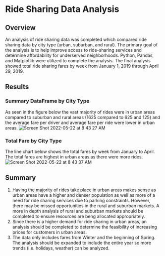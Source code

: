 # Ride Sharing Data Analysis
## Overview
An analysis of ride sharing data was completed which compared ride sharing data by city type (urban, suburban, and rural). The primary goal of the analysis is to help improve access to ride-sharing services and determine affordability for underserved neighborhoods. Python, Pandas, and Matplotlib were utilized to complete the analysis. The final analysis showed total ride sharing fares by week from January 1, 2019 through April 29, 2019.
## Results
### Summary DataFrame by City Type
As seen in the figure below the vast majority of rides were in urban areas compared to suburban and rural areas (1625 compared to 625 and 125) and the average fare per driver and average fare per ride were lower in urban areas.
![Screen Shot 2022-05-22 at 8 43 27 AM](https://user-images.githubusercontent.com/67160240/169695771-73e3f77b-3198-45b1-aea3-89ace871409f.png)
### Total Fare by City Type
The line chart below shows the total fares by week from January to April. The total fares are highest in urban areas as there were more rides.
![Screen Shot 2022-05-22 at 8 43 37 AM](https://user-images.githubusercontent.com/67160240/169695777-93ea2733-0b50-4c9b-b2db-93c55ceec75d.png)
## Summary
1) Having the majority of rides take place in urban areas makes sense as urban areas have a higher and denser population as well as more of a need for ride sharing services due to parking constraints. However, there may be missed opportunities in the rural and suburban markets. A more in depth analysis of rural and suburban markets should be completed to ensure resources are beng allocated appropriately.
2) Since there is a higher demand for ride sharing in urban areas, an analysis should be completed to determine the feasibility of increasing prices for customers in urban areas.
3) The data only includes fares from Winter and the beginning of Spring. The analysis should be expanded to include the entire year so more trends (i.e. holidays, weather) can be analyzed.
